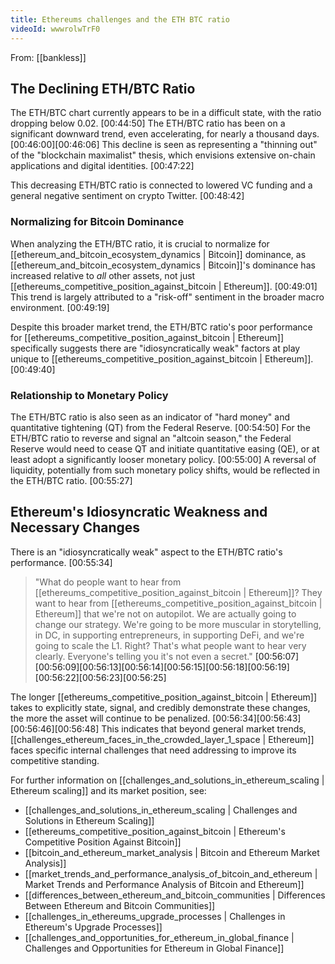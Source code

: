 ```yaml
---
title: Ethereums challenges and the ETH BTC ratio
videoId: wwwrolwTrF0
---
```


From: [[bankless]] <br/> 

## The Declining ETH/BTC Ratio
The ETH/BTC chart currently appears to be in a difficult state, with the ratio dropping below 0.02. <a class="yt-timestamp" data-t="00:44:50">[00:44:50]</a> The ETH/BTC ratio has been on a significant downward trend, even accelerating, for nearly a thousand days. <a class="yt-timestamp" data-t="00:46:00">[00:46:00]</a><a class="yt-timestamp" data-t="00:46:06">[00:46:06]</a> This decline is seen as representing a "thinning out" of the "blockchain maximalist" thesis, which envisions extensive on-chain applications and digital identities. <a class="yt-timestamp" data-t="00:47:22">[00:47:22]</a>

This decreasing ETH/BTC ratio is connected to lowered VC funding and a general negative sentiment on crypto Twitter. <a class="yt-timestamp" data-t="00:48:42">[00:48:42]</a>

### Normalizing for Bitcoin Dominance
When analyzing the ETH/BTC ratio, it is crucial to normalize for [[ethereum_and_bitcoin_ecosystem_dynamics | Bitcoin]] dominance, as [[ethereum_and_bitcoin_ecosystem_dynamics | Bitcoin]]'s dominance has increased relative to *all* other assets, not just [[ethereums_competitive_position_against_bitcoin | Ethereum]]. <a class="yt-timestamp" data-t="00:49:01">[00:49:01]</a> This trend is largely attributed to a "risk-off" sentiment in the broader macro environment. <a class="yt-timestamp" data-t="00:49:19">[00:49:19]</a>

Despite this broader market trend, the ETH/BTC ratio's poor performance for [[ethereums_competitive_position_against_bitcoin | Ethereum]] specifically suggests there are "idiosyncratically weak" factors at play unique to [[ethereums_competitive_position_against_bitcoin | Ethereum]]. <a class="yt-timestamp" data-t="00:49:40">[00:49:40]</a>

### Relationship to Monetary Policy
The ETH/BTC ratio is also seen as an indicator of "hard money" and quantitative tightening (QT) from the Federal Reserve. <a class="yt-timestamp" data-t="00:54:50">[00:54:50]</a> For the ETH/BTC ratio to reverse and signal an "altcoin season," the Federal Reserve would need to cease QT and initiate quantitative easing (QE), or at least adopt a significantly looser monetary policy. <a class="yt-timestamp" data-t="00:55:00">[00:55:00]</a> A reversal of liquidity, potentially from such monetary policy shifts, would be reflected in the ETH/BTC ratio. <a class="yt-timestamp" data-t="00:55:27">[00:55:27]</a>

## Ethereum's Idiosyncratic Weakness and Necessary Changes
There is an "idiosyncratically weak" aspect to the ETH/BTC ratio's performance. <a class="yt-timestamp" data-t="00:55:34">[00:55:34]</a>

> "What do people want to hear from [[ethereums_competitive_position_against_bitcoin | Ethereum]]? They want to hear from [[ethereums_competitive_position_against_bitcoin | Ethereum]] that we're not on autopilot. We are actually going to change our strategy. We're going to be more muscular in storytelling, in DC, in supporting entrepreneurs, in supporting DeFi, and we're going to scale the L1. Right? That's what people want to hear very clearly. Everyone's telling you it's not even a secret." <a class="yt-timestamp" data-t="00:56:07">[00:56:07]</a><a class="yt-timestamp" data-t="00:56:09">[00:56:09]</a><a class="yt-timestamp" data-t="00:56:13">[00:56:13]</a><a class="yt-timestamp" data-t="00:56:14">[00:56:14]</a><a class="yt-timestamp" data-t="00:56:15">[00:56:15]</a><a class="yt-timestamp" data-t="00:56:18">[00:56:18]</a><a class="yt-timestamp" data-t="00:56:19">[00:56:19]</a><a class="yt-timestamp" data-t="00:56:22">[00:56:22]</a><a class="yt-timestamp" data-t="00:56:23">[00:56:23]</a><a class="yt-timestamp" data-t="00:56:25">[00:56:25]</a>

The longer [[ethereums_competitive_position_against_bitcoin | Ethereum]] takes to explicitly state, signal, and credibly demonstrate these changes, the more the asset will continue to be penalized. <a class="yt-timestamp" data-t="00:56:34">[00:56:34]</a><a class="yt-timestamp" data-t="00:56:43">[00:56:43]</a><a class="yt-timestamp" data-t="00:56:46">[00:56:46]</a><a class="yt-timestamp" data-t="00:56:48">[00:56:48]</a> This indicates that beyond general market trends, [[challenges_ethereum_faces_in_the_crowded_layer_1_space | Ethereum]] faces specific internal challenges that need addressing to improve its competitive standing.

For further information on [[challenges_and_solutions_in_ethereum_scaling | Ethereum scaling]] and its market position, see:
*   [[challenges_and_solutions_in_ethereum_scaling | Challenges and Solutions in Ethereum Scaling]]
*   [[ethereums_competitive_position_against_bitcoin | Ethereum's Competitive Position Against Bitcoin]]
*   [[bitcoin_and_ethereum_market_analysis | Bitcoin and Ethereum Market Analysis]]
*   [[market_trends_and_performance_analysis_of_bitcoin_and_ethereum | Market Trends and Performance Analysis of Bitcoin and Ethereum]]
*   [[differences_between_ethereum_and_bitcoin_communities | Differences Between Ethereum and Bitcoin Communities]]
*   [[challenges_in_ethereums_upgrade_processes | Challenges in Ethereum's Upgrade Processes]]
*   [[challenges_and_opportunities_for_ethereum_in_global_finance | Challenges and Opportunities for Ethereum in Global Finance]]